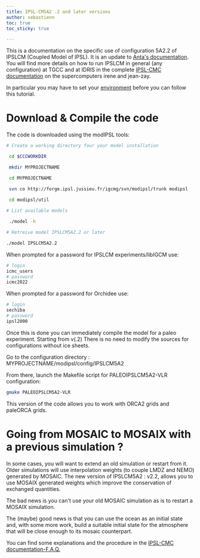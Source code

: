 ```yaml
---
title: IPSL-CM5A2 .2 and later versions
author: sebastienn
toc: true
toc_sticky: true

---
```


This is a documentation on the specific use of configuration 5A2.2 of IPSLCM (Coupled Model of IPSL).
It is an update to [Anta's documentation](https://paleoclim-cnrs.github.io/documentation-model/IPSL_config/).
You will find more details on how to run IPSLCM in general (any configuration) at TGCC and at IDRIS in the complete [IPSL-CMC documentation](https://forge.ipsl.jussieu.fr/igcmg_doc/wiki/Doc) on the supercomputers irene and jean-zay.

In particular you may have to set your [environment](https://forge.ipsl.jussieu.fr/igcmg_doc/wiki/Doc/ComputingCenters) before you can follow this tutorial.

# Download & Compile the code

The code is downloaded using the modIPSL tools:

```bash
# Create a working directory four your model installation

 cd $CCCWORKDIR

 mkdir MYPROJECTNAME

 cd MYPROJECTNAME

 svn co http://forge.ipsl.jussieu.fr/igcmg/svn/modipsl/trunk modipsl
 
 cd modipsl/util

# List available models

 ./model -h

# Retreive model IPSLCM5A2.2 or later

./model IPSLCM5A2.2

```
When prompted for a password for IPSLCM experiments/libIGCM use: 

```bash
# login
icmc_users
# password
icmc2022
```
When prompted for a password for Orchidee use:

```bash
# login
sechiba
# password
ipsl2000
```

Once this is done you can immediately compile the model for a paleo experiment.
Starting from v(.2) There is no need to modify the sources for configurations without ice sheets.

Go to the configuration directory :
MYPROJECTNAME/modipsl/config/IPSLCM5A2

From there, launch the Makefile script for PALEOIPSLCM5A2-VLR configuration:

```bash
gmake PALEOIPSLCM5A2-VLR
```
This version of the code allows you to work with ORCA2 grids and paleORCA grids.

# Going from MOSAIC to MOSAIX with a previous simulation ?

In some cases, you will want to extend an old simulation or restart from it.
Older simulations will use interpolation weights (to couple LMDZ and NEMO) generated by MOSAIC.
The new version of IPSLCM5A2 : v2.2, allows you to use MOSAIX generated weights which improve the conservation of exchanged quantities.

The bad news is you can't use your old MOSAIC simulation as is to restart a MOSAIX simulation.

The (maybe) good news is that you can use the ocean as an initial state and, with some more work, build a suitable initial state for the atmosphere that will be close enough to its mosaic counterpart.

You can find some explanations and the procedure in the [IPSL-CMC documentation-F.A.Q.](https://forge.ipsl.jussieu.fr/igcmg_doc/wiki/Doc/FAQ#HowcanIextendaMOSAICcoupledsimulationbutuseMOSAIXweightsinstead)
